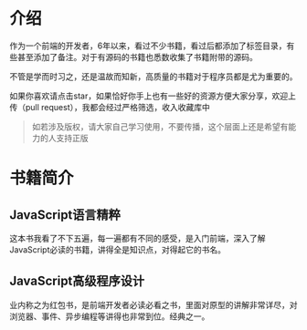 # 介绍
作为一个前端的开发者，6年以来，看过不少书籍，看过后都添加了标签目录，有些甚至添加了备注。对于有源码的书籍也悉数收集了书籍附带的源码。

不管是学而时习之，还是温故而知新，高质量的书籍对于程序员都是尤为重要的。

如果你喜欢请点击star，如果恰好你手上也有一些好的资源方便大家分享，欢迎上传（pull request），我都会经过严格筛选，收入收藏库中

> 如若涉及版权，请大家自己学习使用，不要传播，这个层面上还是希望有能力的人支持正版
# 书籍简介

## JavaScript语言精粹

这本书我看了不下五遍，每一遍都有不同的感受，是入门前端，深入了解JavaScript必读的书籍，讲得全是知识点，对得起它的书名。

## JavaScript高级程序设计

业内称之为红包书，是前端开发者必读必看之书，里面对原型的讲解非常详尽，对浏览器、事件、异步编程等讲得也非常到位。经典之一。
